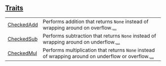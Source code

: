 
[Traits](./core-num-traits-ops-checked-traits.md)
 ---
| | |
|:---|:---|
| [CheckedAdd](./core-num-traits-ops-checked-CheckedAdd.md) | Performs addition that returns `None`  instead of wrapping around on overflow.[...](./core-num-traits-ops-checked-CheckedAdd.md) |
| [CheckedSub](./core-num-traits-ops-checked-CheckedSub.md) | Performs subtraction that returns `None`  instead of wrapping around on underflow.[...](./core-num-traits-ops-checked-CheckedSub.md) |
| [CheckedMul](./core-num-traits-ops-checked-CheckedMul.md) | Performs multiplication that returns `None`  instead of wrapping around on underflow or overflow.[...](./core-num-traits-ops-checked-CheckedMul.md) |
